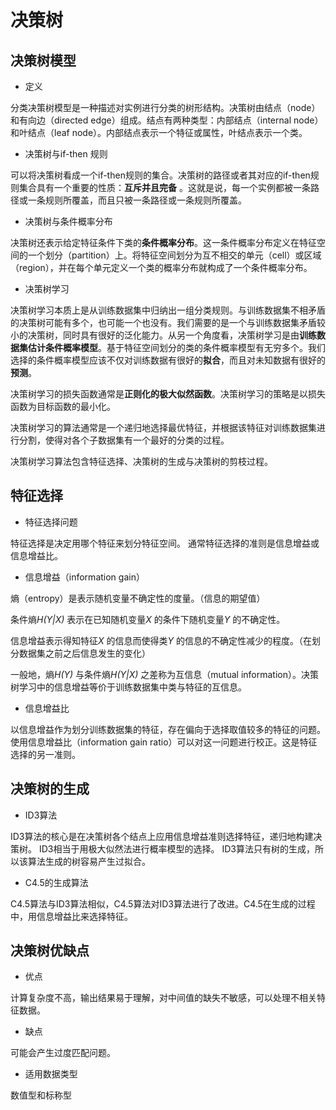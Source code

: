 
# 决策树
## 决策树模型

* 定义

分类决策树模型是一种描述对实例进行分类的树形结构。决策树由结点（node）和有向边（directed edge）组成。结点有两种类型：内部结点（internal node）和叶结点（leaf node）。内部结点表示一个特征或属性，叶结点表示一个类。

* 决策树与if-then 规则

可以将决策树看成一个if-then规则的集合。决策树的路径或者其对应的if-then规则集合具有一个重要的性质：**互斥并且完备** 。这就是说，每一个实例都被一条路径或一条规则所覆盖，而且只被一条路径或一条规则所覆盖。

* 决策树与条件概率分布

决策树还表示给定特征条件下类的**条件概率分布**。这一条件概率分布定义在特征空间的一个划分（partition）上。将特征空间划分为互不相交的单元（cell）或区域（region），并在每个单元定义一个类的概率分布就构成了一个条件概率分布。

* 决策树学习

决策树学习本质上是从训练数据集中归纳出一组分类规则。与训练数据集不相矛盾的决策树可能有多个，也可能一个也没有。我们需要的是一个与训练数据集矛盾较小的决策树，同时具有很好的泛化能力。从另一个角度看，决策树学习是由**训练数据集估计条件概率模型**。基于特征空间划分的类的条件概率模型有无穷多个。我们选择的条件概率模型应该不仅对训练数据有很好的**拟合**，而且对未知数据有很好的**预测**。

决策树学习的损失函数通常是**正则化的极大似然函数**。决策树学习的策略是以损失函数为目标函数的最小化。

决策树学习的算法通常是一个递归地选择最优特征，并根据该特征对训练数据集进行分割，使得对各个子数据集有一个最好的分类的过程。

决策树学习算法包含特征选择、决策树的生成与决策树的剪枝过程。


## 特征选择

* 特征选择问题

特征选择是决定用哪个特征来划分特征空间。
通常特征选择的准则是信息增益或信息增益比。

* 信息增益（information gain）

熵（entropy）是表示随机变量不确定性的度量。（信息的期望值）

条件熵*H(Y|X)* 表示在已知随机变量*X* 的条件下随机变量*Y* 的不确定性。

信息增益表示得知特征*X* 的信息而使得类*Y* 的信息的不确定性减少的程度。（在划分数据集之前之后信息发生的变化）

一般地，熵*H(Y)* 与条件熵*H(Y|X)* 之差称为互信息（mutual information）。决策树学习中的信息增益等价于训练数据集中类与特征的互信息。

* 信息增益比

以信息增益作为划分训练数据集的特征，存在偏向于选择取值较多的特征的问题。使用信息增益比（information gain ratio）可以对这一问题进行校正。这是特征选择的另一准则。


## 决策树的生成

* ID3算法

ID3算法的核心是在决策树各个结点上应用信息增益准则选择特征，递归地构建决策树。
ID3相当于用极大似然法进行概率模型的选择。
ID3算法只有树的生成，所以该算法生成的树容易产生过拟合。

* C4.5的生成算法

C4.5算法与ID3算法相似，C4.5算法对ID3算法进行了改进。C4.5在生成的过程中，用信息增益比来选择特征。



## 决策树优缺点

* 优点

计算复杂度不高，输出结果易于理解，对中间值的缺失不敏感，可以处理不相关特征数据。

* 缺点

可能会产生过度匹配问题。

* 适用数据类型

数值型和标称型
